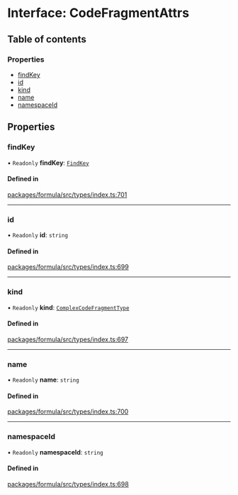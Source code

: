 # Interface: CodeFragmentAttrs

## Table of contents

### Properties

- [findKey](CodeFragmentAttrs.md#findkey)
- [id](CodeFragmentAttrs.md#id)
- [kind](CodeFragmentAttrs.md#kind)
- [name](CodeFragmentAttrs.md#name)
- [namespaceId](CodeFragmentAttrs.md#namespaceid)

## Properties

### <a id="findkey" name="findkey"></a> findKey

• `Readonly` **findKey**: [`FindKey`](FindKey.md)

#### Defined in

[packages/formula/src/types/index.ts:701](https://github.com/mashcard/mashcard/blob/main/packages/formula/src/types/index.ts#L701)

---

### <a id="id" name="id"></a> id

• `Readonly` **id**: `string`

#### Defined in

[packages/formula/src/types/index.ts:699](https://github.com/mashcard/mashcard/blob/main/packages/formula/src/types/index.ts#L699)

---

### <a id="kind" name="kind"></a> kind

• `Readonly` **kind**: [`ComplexCodeFragmentType`](../README.md#complexcodefragmenttype)

#### Defined in

[packages/formula/src/types/index.ts:697](https://github.com/mashcard/mashcard/blob/main/packages/formula/src/types/index.ts#L697)

---

### <a id="name" name="name"></a> name

• `Readonly` **name**: `string`

#### Defined in

[packages/formula/src/types/index.ts:700](https://github.com/mashcard/mashcard/blob/main/packages/formula/src/types/index.ts#L700)

---

### <a id="namespaceid" name="namespaceid"></a> namespaceId

• `Readonly` **namespaceId**: `string`

#### Defined in

[packages/formula/src/types/index.ts:698](https://github.com/mashcard/mashcard/blob/main/packages/formula/src/types/index.ts#L698)
